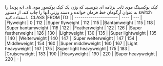 کیک بوکسینگ موی تای. برنامه ای بنویسید که وزن یک کیک بوکسور موی تای (به پوند) را به عنوان آرگومان خط فرمان خوانده و دسته وزنی آنها را چاپ کند. از دستور switch استفاده کنید.
|CLASS                   |FROM  |TO   |
| ---------------------- | ---- | --- |
|Flyweight               |	0  	| 112 |
|Super flyweight         |  112 |	115 |
|Bantamweight            |  115 | 118 |
|Super bantamweight      |  118 | 122 |
|Featherweight           |  122 | 126 |
|Super featherweight	   |  126 |	130 |
|Lightweight             |	130 |	135 |
|Super lightweight       |	135 |	140 |
|Welterweight            |	140	| 147 |
|Super welterweight      |	147	| 154 |
|Middleweight            |	154 |	160 |
|Super middleweight      |  160 |	167 |
|Light heavyweight       |	167	| 175 |
|Super light heavyweight |	175 |	183 |
|Cruiserweight           |	183 |	190 |
|Heavyweight             |	190	| 220 |
|Super heavyweight       |	220	|  -  |
